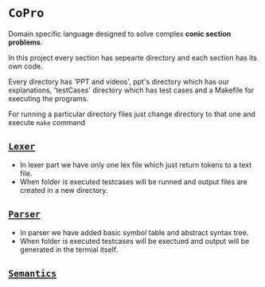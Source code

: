 # **`CoPro`**
Domain specific language designed to solve complex **conic section problems**.

In this project every section has sepearte directory and each section has its own code.

Every directory has 'PPT and videos', ppt's directory which has our explanations, 'testCases' directory which has test cases and a Makefile for executing the programs.

For running a particular directory files just change directory to that one and execute `make` command
## **[`Lexer`](./Lexer/)**
- In lexer part we have only one lex file which just return tokens to a text file.
- When folder is executed testcases will be runned and output files are created in a new directory.
## **[`Parser`](./Parser/)**
- In parser we have added basic symbol table and abstract syntax tree.
- When folder is executed testcases will be exectued and output will be generated in the termial itself.
## **[`Semantics`](./Semantics/)**